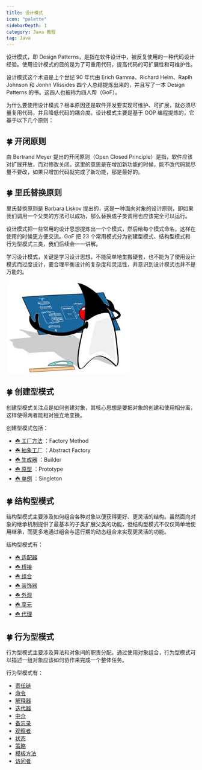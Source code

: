 ```yaml
---
title: 设计模式
icon: "palette"
sidebarDepth: 1
category: Java 教程
tag: Java
---
```



设计模式，即 Design Patterns，是指在软件设计中，被反复使用的一种代码设计经验。使用设计模式的目的是为了可重用代码，提高代码的可扩展性和可维护性。

设计模式这个术语是上个世纪 90 年代由 Erich Gamma、Richard Helm、Raplh Johnson 和 Jonhn Vlissides 四个人总结提炼出来的，并且写了一本 Design Patterns 的书。这四人也被称为四人帮（GoF）。

为什么要使用设计模式？根本原因还是软件开发要实现可维护、可扩展，就必须尽量复用代码，并且降低代码的耦合度。设计模式主要是基于 OOP 编程提炼的，它基于以下几个原则：

## 🍀 开闭原则

由 Bertrand Meyer 提出的开闭原则（Open Closed Principle）是指，软件应该对扩展开放，而对修改关闭。这里的意思是在增加新功能的时候，能不改代码就尽量不要改，如果只增加代码就完成了新功能，那是最好的。

## 🍀 里氏替换原则

里氏替换原则是 Barbara Liskov 提出的，这是一种面向对象的设计原则，即如果我们调用一个父类的方法可以成功，那么替换成子类调用也应该完全可以运行。

设计模式把一些常用的设计思想提炼出一个个模式，然后给每个模式命名，这样在使用的时候更方便交流。GoF 把 23 个常用模式分为创建型模式、结构型模式和行为型模式三类，我们后续会一一讲解。

学习设计模式，关键是学习设计思想，不能简单地生搬硬套，也不能为了使用设计模式而过度设计，要合理平衡设计的复杂度和灵活性，并意识到设计模式也并不是万能的。


![](assets/20221123105753.png)



## 🍀 创建型模式

创建型模式关注点是如何创建对象，其核心思想是要把对象的创建和使用相分离，这样使得两者能相对独立地变换。

创建型模式包括：

* [☘️ 工厂方法](1_1.md) ：Factory Method
* [☘️ 抽象工厂](1_2.md) ：Abstract Factory
* [☘️ 生成器](1_3.md) ：Builder
* [☘️ 原型](1_4.md) ：Prototype
* [☘️ 单例](1_5.md) ：Singleton



## 🍀 结构型模式

结构型模式主要涉及如何组合各种对象以便获得更好、更灵活的结构。虽然面向对象的继承机制提供了最基本的子类扩展父类的功能，但结构型模式不仅仅简单地使用继承，而更多地通过组合与运行期的动态组合来实现更灵活的功能。

结构型模式有：

- [☘️ 适配器](2_1.md)
- [☘️ 桥接](2_2.md)
- [☘️ 组合](2_3.md)
- [☘️ 装饰器](2_4.md)
- [☘️ 外观](2_5.md)
- [☘️ 享元](2_6.md)
- [☘️ 代理](2_7.md)


## 🍀 行为型模式

行为型模式主要涉及算法和对象间的职责分配。通过使用对象组合，行为型模式可以描述一组对象应该如何协作来完成一个整体任务。

行为型模式有：

- [责任链](3_1.md)
- [命令](3_2.md)
- [解释器](3_3.md)
- [迭代器](3_4.md)
- [中介](3_5.md)
- [备忘录](3_6.md)
- [观察者](3_7.md)
- [状态](3_8.md)
- [策略](3_9.md)
- [模板方法](3_10.md)
- [访问者](3_11.md)
